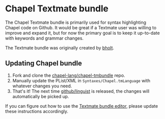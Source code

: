 Chapel Textmate bundle
======================

The Chapel Textmate bundle is primarily used for syntax highlighting Chapel
code on Github. It would be great if a Textmate user was willing to improve and
expand it, but for now the primary goal is to keep it up-to-date with keywords
and grammar changes.

The Textmate bundle was originally created by [bholt][0].

[0]: https://github.com/bholt

Updating Chapel bundle
----------------------

1. Fork and clone the [chapel-lang/chapel-tmbundle][1] repo.
2. Manually update the PList/XML in `Syntaxes/Chapel.tmLanguage` with whatever
   changes you need.
3. That's it! The next time [github/linguist][2] is released, the changes will
   automatically be picked up.

[1]: https://github.com/chapel-lang/chapel-tmbundle
[2]: https://github.com/github/linguist

If you can figure out how to use the [Textmate bundle editor][3], please update
these instructions accordingly.

[3]: https://manual.macromates.com/en/bundles
